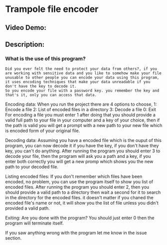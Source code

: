 # Trampole file encoder
## Video Demo:  <URL HERE>
## Description:


### What is the use of this program?
    Did you ever felt the need to protect your data from others?, if you are working with sensitive data and you like to somehow make your file unusable to other people you can encode your data using this program, it uses encoding techniques that make your data unreadable if you don't have the key to decode it.
    So you encode your file with a password key. you remember the key and that's it, only you can access that data.


Encoding data:
    When you run the project there are 4 options to choose,
        1: Encode a file
        2: List of encoded files in a directory
        3: Decode a file
        0: Exit
    For encoding a file you must enter 1
    after doing that you should provide a valid full path to your file in your computer and a key of your choice, then if the path is valid you will get a prompt with a new path to your new file which is encoded form of your original file.


Decoding data:
    Assuming you have a encoded file which is the ouput of this program, you can now decode it if you have the key,
    if you don't have they key, you can't do anything.
    After running the program you should enter 3 to decode your file, then the program will ask you a path and a key, if you enter both correctly you will get a new promp which shows you the new path to your decoded file.

Listing encoded files:
    If you don't remember which files have been encoded, no problem, you can use the program itself to show you list of encoded files.
    After running the program you should enter 2, then you should provide a valid path to a directory then wait a second for it to search in the directory for the encoded files. it doesn't matter if you chaned the encoded file's name or not, it will show you the list of file unless you didn't provided a valid path.

Exiting:
    Are you done with the program?
    You should just enter 0 then the program will terminate itself.

If you saw anything wrong with the program let me know in the issue section.
